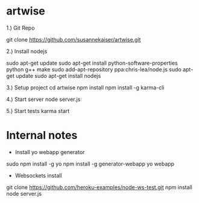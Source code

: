 artwise
=======

1.) Git Repo

git clone https://github.com/susannekaiser/artwise.git

2.) Install nodejs

sudo apt-get update
sudo apt-get install python-software-properties python g++ make
sudo add-apt-repository ppa:chris-lea/node.js
sudo apt-get update
sudo apt-get install nodejs



3.) Setup project
cd artwise
npm install
npm install -g karma-cli

4.) Start server
node server.js

5.) Start tests
karma start





Internal notes 
==============

* Install yo webapp generator

sudo npm install -g yo
npm install -g generator-webapp
yo webapp

* Websockets install

git clone https://github.com/heroku-examples/node-ws-test.git
npm install
node server.js

